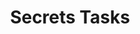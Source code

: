 ---
title: Secrets Tasks
linktitle: Secrets
description: >
  This section contains Secrets tasks within Armory CD-as-a-Service.
---